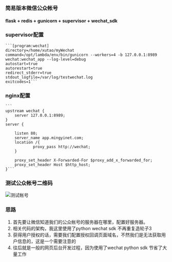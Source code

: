 ### 简易版本微信公众帐号
####  flask + redis + gunicorn + supervisor + wechat_sdk

### supervisor配置
	```[program:wechat]
	directory=/home/xutao/myWechat
	command=/opt/lambda/env/bin/gunicorn --workers=4 -b 127.0.0.1:8989 	wechat:wechat_app --log-level=debug
	autostart=true
	autorestart=true
	redirect_stderr=true
	stdout_logfile=/var/log/testwechat.log
	exitcodes=1```
	
	
### nginx配置

	
	```
	upstream wechat {
        server 127.0.0.1:8989;
	}
	server {

        listen 80;
        server_name app.mingyinet.com;
        location /{
                proxy_pass http://wechat;
        }

        proxy_set_header X-Forwarded-For $proxy_add_x_forwarded_for;
        proxy_set_header Host $http_host;
	}```
	

### 测试公众帐号二维码

![测试帐号](http://data.ihaoyisheng.com/d93ac5208955af98f60c66a3419146ed.png)


### 思路

1. 首先要让微信知道我们的公众帐号的服务器在哪里，配置好服务器。
2. 相关代码的架构，我这里使用了python wechat sdk 不再重复造轮子3
3. 获得用户授权的话，需要我们配置授权回调页面域名，不然我们是无法获取用户信息的，这是一个需要注意的
4. 往后就是一般的网页后台开发过程，因为使用了wechat python sdk 节省了大量工作